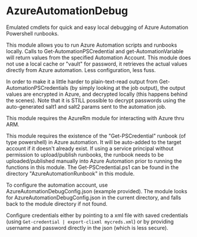 # AzureAutomationDebug
Emulated cmdlets for quick and easy local debugging of Azure Automation Powershell runbooks.

This module allows you to run Azure Automation scripts and runbooks locally. Calls to Get-AutomationPSCredential and get-AutomationVariable will return values from the specified Automation Account. This module does not use a local cache or "vault" for password, it retrieves the actual values directly from Azure automation. Less configuration, less fuss.

In order to make it a little harder to plain-text-read output from Get-AutomationPSCredentials (by simply looking at the job output), the output values are encrypted in Azure, and decrypted locally (this happens behind the scenes).
Note that it is STILL possible to decrypt passwords using the auto-generated salt1 and salt2 params sent to the automation job.

This module requires the AzureRm module for interacting with Azure thru ARM.

This module requires the existence of the "Get-PSCredential" runbook (of type powershell) in Azure automation. It will be auto-added to the target account if it doesn't already exist. If using a service principal without permission to upload/publish runbooks, the runbook needs to be uploaded/published manually into Azure Automation prior to running the functions in this module. The Get-PSCredential.ps1 can be found in the directory "AzureAutomationRunbook" in this module.

To configure the automation account, use AzureAutomationDebugConfig.json (example provided). The module looks for AzureAutomationDebugConfig.json in the current directory, and falls back to the module directory if not found.

Configure credentials either by pointing to a xml file with saved credentials (using `Get-credential | export-clixml mycreds.xml`) or by providing username and password directly in the json (which is less secure).





